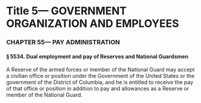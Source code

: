 
# Title 5— GOVERNMENT ORGANIZATION AND EMPLOYEES
### CHAPTER 55— PAY ADMINISTRATION
#### § 5534. Dual employment and pay of Reserves and National Guardsmen

A Reserve of the armed forces or member of the National Guard may accept a civilian office or position under the Government of the United States or the government of the District of Columbia, and he is entitled to receive the pay of that office or position in addition to pay and allowances as a Reserve or member of the National Guard.
